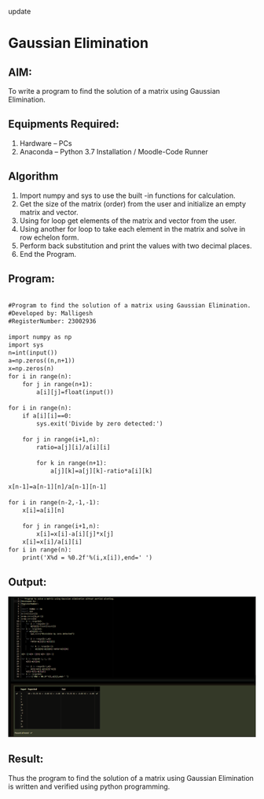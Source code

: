 
update
# Gaussian Elimination

## AIM:
To write a program to find the solution of a matrix using Gaussian Elimination.

## Equipments Required:
1. Hardware – PCs
2. Anaconda – Python 3.7 Installation / Moodle-Code Runner

## Algorithm
1. Import numpy and sys to use the built -in functions for calculation.
2. Get the size of the matrix (order) from the user and initialize an empty matrix and vector.
3. Using for loop get elements of the matrix and vector from the user.
4. Using another for loop to take each element in the matrix and solve in row echelon form.
5. Perform back substitution and print the values with two decimal places.
6. End the Program.



## Program:
```

#Program to find the solution of a matrix using Gaussian Elimination.
#Developed by: Malligesh
#RegisterNumber: 23002936

import numpy as np
import sys
n=int(input())
a=np.zeros((n,n+1))
x=np.zeros(n)
for i in range(n):
    for j in range(n+1):
        a[i][j]=float(input())

for i in range(n):
    if a[i][i]==0:
        sys.exit('Divide by zero detected:')

    for j in range(i+1,n):
        ratio=a[j][i]/a[i][i]

        for k in range(n+1):
            a[j][k]=a[j][k]-ratio*a[i][k]

x[n-1]=a[n-1][n]/a[n-1][n-1]

for i in range(n-2,-1,-1):
    x[i]=a[i][n]

    for j in range(i+1,n):
        x[i]=x[i]-a[i][j]*x[j]
    x[i]=x[i]/a[i][i]
for i in range(n):
    print('X%d = %0.2f'%(i,x[i]),end=' ')
```

## Output:
![gaussian elimination](/Screenshot%20(25).png)


## Result:
Thus the program to find the solution of a matrix using Gaussian Elimination is written and verified using python programming.

